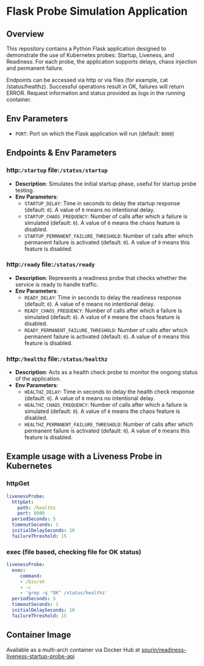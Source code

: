 # Flask Probe Simulation Application

## Overview

This repository contains a Python Flask application designed to demonstrate the use of Kubernetes probes: Startup, Liveness, and Readiness. For each probe, the application supports delays, chaos injection and permanent failure.

Endpoints can be accessed via http or via files (for example, cat /status/healthz). Successful operations result in OK, failures will return ERROR. Request information and status provided as logs in the running container.

## Env Parameters

- `PORT`: Port on which the Flask application will run (default: `8080`)

## Endpoints & Env Parameters

### http:`/startup` file:`/status/startup`

- **Description**: Simulates the initial startup phase, useful for startup probe testing.
- **Env Parameters**:
  - `STARTUP_DELAY`: Time in seconds to delay the startup response (default: `0`). A value of `0` means no intentional delay.
  - `STARTUP_CHAOS_FREQUENCY`: Number of calls after which a failure is simulated (default: `0`). A value of `0` means the chaos feature is disabled.
  - `STARTUP_PERMANENT_FAILURE_THRESHOLD`: Number of calls after which permanent failure is activated (default: `0`). A value of `0` means this feature is disabled.

### http:`/ready` file:`/status/ready`

- **Description**: Represents a readiness probe that checks whether the service is ready to handle traffic.
- **Env Parameters**:
  - `READY_DELAY`: Time in seconds to delay the readiness response (default: `0`). A value of `0` means no intentional delay.
  - `READY_CHAOS_FREQUENCY`: Number of calls after which a failure is simulated (default: `0`). A value of `0` means the chaos feature is disabled.
  - `READY_PERMANENT_FAILURE_THRESHOLD`: Number of calls after which permanent failure is activated (default: `0`). A value of `0` means this feature is disabled.

### http:`/healthz` file:`/status/healthz`

- **Description**: Acts as a health check probe to monitor the ongoing status of the application.
- **Env Parameters**:
  - `HEALTHZ_DELAY`: Time in seconds to delay the health check response (default: `0`). A value of `0` means no intentional delay.
  - `HEALTHZ_CHAOS_FREQUENCY`: Number of calls after which a failure is simulated (default: `0`). A value of `0` means the chaos feature is disabled.
  - `HEALTHZ_PERMANENT_FAILURE_THRESHOLD`: Number of calls after which permanent failure is activated (default: `0`). A value of `0` means this feature is disabled.

## Example usage with a Liveness Probe in Kubernetes

### httpGet

```yaml
livenessProbe:
  httpGet:
    path: /healthz
    port: 8080
  periodSeconds: 5
  timeoutSeconds: 1
  initialDelaySeconds: 10
  failureThreshold: 15
```

### exec (file based, checking file for OK status)

```yaml
livenessProbe:
  exec:
     command:
     - /bin/sh
     - -c
     - 'grep -q "OK" /status/healthz'
  periodSeconds: 5
  timeoutSeconds: 1
  initialDelaySeconds: 10
  failureThreshold: 15
```

## Container Image

Available as a multi-arch container via Docker Hub at [spurin/readiness-liveness-startup-probe-api](https://hub.docker.com/r/spurin/readiness-liveness-startup-probe-api)
